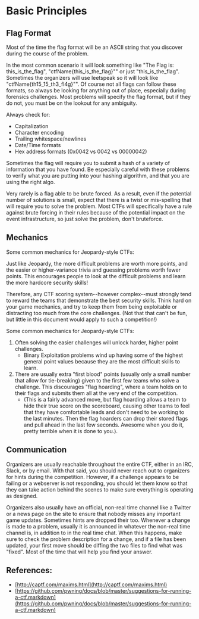# Basic Principles

## Flag Format

Most of the time the flag format will be an ASCII string that you discover during the course of the problem.

In the most common scenario it will look something like "The Flag is: this\_is\_the\_flag", "ctfName{this\_is\_the\_flag}"" or just "this\_is\_the\_flag". Sometimes the organizers will use leetspeak so it will look like "ctfName{th15\_15\_th3\_fl4g}"". Of course not all flags can follow these formats, so always be looking for anything out of place, especially during forensics challenges. Most problems will specify the flag format, but if they do not, you must be on the lookout for any ambiguity.

Always check for:

* Capitalization
* Character encoding
* Trailing whitespace/newlines
* Date/Time formats
* Hex address formats \(0x0042 vs 0042 vs 00000042\)

Sometimes the flag will require you to submit a hash of a variety of information that you have found. Be especially careful with these problems to verify what you are putting into your hashing algorithm, and that you are using the right algo.

Very rarely is a flag able to be brute forced. As a result, even if the potential number of solutions is small, expect that there is a twist or mis-spelling that will require you to solve the problem. Most CTFs will specifically have a rule against brute forcing in their rules because of the potential impact on the event infrastructure, so just solve the problem, don't bruteforce.

## Mechanics

Some common mechanics for Jeopardy-style CTFs:

Just like Jeopardy, the more difficult problems are worth more points, and the easier or higher-variance trivia and guessing problems worth fewer points. This encourages people to look at the difficult problems and learn the more hardcore security skills!

Therefore, any CTF scoring system--however complex--must strongly tend to reward the teams that demonstrate the best security skills. Think hard on your game mechanics, and try to keep them from being exploitable or distracting too much from the core challenges. \(Not that that can't be fun, but little in this document would apply to such a competition!\)

Some common mechanics for Jeopardy-style CTFs:

1. Often solving the easier challenges will unlock harder, higher point challenges.
   * Binary Exploitation problems wind up having some of the highest general point values because they are the most difficult skills to learn.
2. There are usually extra "first blood" points \(usually only a small number that allow for tie-breaking\) given to the first few teams who solve a challenge. This discourages "flag hoarding", where a team holds on to their flags and submits them all at the very end of the competition.
   * \(This is a fairly advanced move, but flag hoarding allows a team to hide their true score on the scoreboard, causing other teams to feel that they have comfortable leads and don't need to be working to the last minutes. Then the flag hoarders can drop their stored flags and pull ahead in the last few seconds. Awesome when you do it, pretty terrible when it is done to you.\).

## Communication

Organizers are usually reachable throughout the entire CTF, either in an IRC, Slack, or by email. With that said, you should never reach out to organizers for hints during the competition. However, if a challenge appears to be failing or a webserver is not responding, you should let them know so that they can take action behind the scenes to make sure everything is operating as designed.

Organizers also usually have an official, non-real time channel like a Twitter or a news page on the site to ensure that nobody misses any important game updates. Sometimes hints are dropped their too. Whenever a change is made to a problem, usually it is announced in whatever the non-real time channel is, in addition to in the real time chat. When this happens, make sure to check the problem description for a change, and if a file has been updated, your first move should be diffing the two files to find what was "fixed". Most of the time that will help you find your answer.

## References:

* [http://captf.com/maxims.html](http://captf.com/maxims.html)
* [https://github.com/pwning/docs/blob/master/suggestions-for-running-a-ctf.markdown](https://github.com/pwning/docs/blob/master/suggestions-for-running-a-ctf.markdown)

